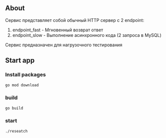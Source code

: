 ## About

Сервис представляет собой обычный HTTP сервер с 2 endpoint:
1. endpoint_fast - Мгновенный возврат ответ
2. endpoint_slow - Выполнение асинхронного кода (2 запроса в MySQL)

Сервис предназначен для нагрузочного тестирования

## Start app

### Install packages
```bash
go mod download
```

### build
```bash 
go build
```

### start
```bash 
./reseatch
```